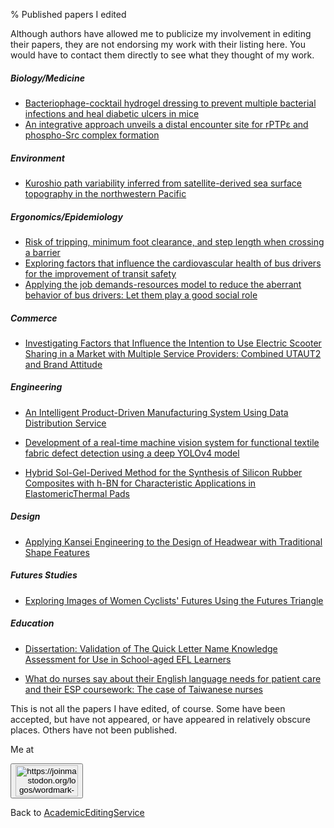 % Published papers I edited

Although authors have allowed me to publicize my involvement in editing their papers, they are not endorsing my work with their listing here. You would have to contact them directly to see what they thought of my work.

##### Biology/Medicine

* [Bacteriophage-cocktail hydrogel dressing to prevent multiple
bacterial infections and heal diabetic ulcers in mice](https://doi.org/10.1002/jbm.a.37728)
* [An integrative approach unveils a distal encounter site for rPTPε and phospho-Src complex formation](https://pubmed.ncbi.nlm.nih.gov/37794594/.html)

##### Environment

* [Kuroshio path variability inferred from satellite-derived sea surface topography in the northwestern Pacific](https://doi.org/10.1016/j.rse.2024.114443)

##### Ergonomics/Epidemiology

* [Risk of tripping, minimum foot clearance, and step length when crossing a barrier](https://www.semanticscholar.org/paper/Risk-of-tripping%2C-minimum-foot-clearance%2C-and-step-Zhao-Li/7226d6cc8dbaf65ba3cd093a583177099cf1bdb7)
* [Exploring factors that influence the cardiovascular health of bus drivers for the improvement of transit safety](https://pubmed.ncbi.nlm.nih.gov/36046884/)
* [Applying the job demands-resources model to reduce the aberrant behavior of bus drivers: Let them play a good social role](https://doi.org/10.1016/j.jth.2023.101711)

##### Commerce

* [Investigating Factors that Influence the Intention to Use Electric
Scooter Sharing in a Market with Multiple Service Providers: Combined
UTAUT2 and Brand Attitude](https://doi.org/10.1177/03611981231185142)

##### Engineering

* [An Intelligent Product-Driven Manufacturing System Using Data Distribution Service](https://doi.org/10.1109/ACCESS.2024.3359228)

* [Development of a real-time machine vision system for functional textile fabric defect detection using a deep YOLOv4 model](https://journals.sagepub.com/doi/abs/10.1177/00405175211034241)

* [Hybrid Sol-Gel-Derived Method for the Synthesis of Silicon Rubber Composites with h-BN for Characteristic Applications in ElastomericThermal Pads](https://journals.sagepub.com/doi/abs/10.1177/00405175211069867)

##### Design

* [Applying Kansei Engineering to the Design of Headwear with Traditional Shape Features](https://www.semanticscholar.org/paper/Applying-Kansei-engineering-to-the-design-of-pieces-Tsai-Hsu/38b7e047b4356ef2f31b164d6e18d7629c1852b5)

##### Futures Studies

* [Exploring Images of Women Cyclists' Futures Using the Futures Triangle](https://jfsdigital.org/articles-and-essays/2023-2/exploring-images-of-the-future-of-women-cyclists-using-the-futures-triangle/)

##### Education

* [Dissertation: Validation of The Quick Letter Name Knowledge Assessment for Use in School-aged EFL Learners](https://hdl.handle.net/11296/am9ew5)

* [What do nurses say about their English language needs for patient care and their ESP coursework: The case of Taiwanese nurses](https://www.sciencedirect.com/science/article/pii/S0889490617303654)

This is not all the papers I have edited, of course. Some have been accepted, but have not appeared, or have appeared in relatively obscure places. Others have not been published.

Me at
<form action="https://mastodon.sdf.org/@drbean">
<button type="submit" class="btn"><img src="./mastodon.svg" alt="https://joinmastodon.org/logos/wordmark-black-text.svg" style="width:100px;height:50px"/></button>
</form>

Back to [AcademicEditingService](AcademicEditingService.html)
